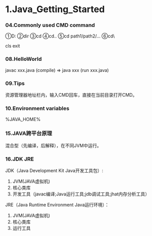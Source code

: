 # 1.Java_Getting_Started

### 04.Commonly used CMD command

①D:	②dir 	③cd	④cd..	⑤cd path1/path2/...	⑥cd\

cls	exit

### 08.HelloWorld 

javac xxx.java (compile) => java xxx (run xxx.java)

### 09.Tips

资源管理器地址栏内，输入CMD回车，直接在当前目录打开CMD。

### 10.Environment variables

%JAVA_HOME%

### 15.JAVA跨平台原理

混合型（先编译，后解释），在不同JVM中运行。

### 16.JDK JRE

JDK（Java Development Kit Java开发工具包）: 

1. JVM(JAVA虚拟机)
2. 核心类库
3. 开发工具（javac编译;Java运行工具;jdb调试工具;jhat内存分析工具）

JRE（Java Runtime Environment Java运行环境）：

1. JVM(JAVA虚拟机)
2. 核心类库
3. 运行工具
